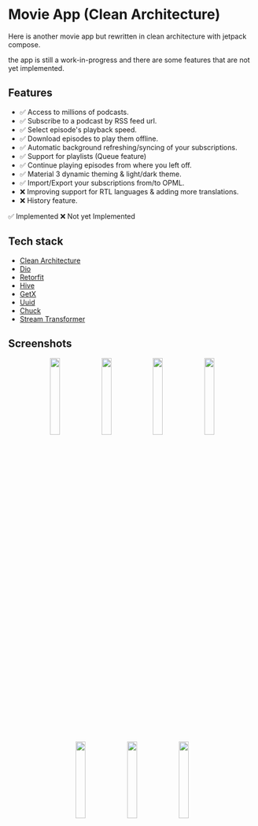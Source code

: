 # Movie App (Clean Architecture)

Here is another movie app but rewritten in clean architecture with jetpack compose.

the app is still a work-in-progress and there are some features that are not yet implemented.

## Features
- ✅ Access to millions of podcasts.
- ✅ Subscribe to a podcast by RSS feed url.
- ✅ Select episode's playback speed.
- ✅ Download episodes to play them offline.
- ✅ Automatic background refreshing/syncing of your subscriptions.
- ✅ Support for playlists (Queue feature)
- ✅ Continue playing episodes from where you left off.
- ✅ Material 3 dynamic theming & light/dark theme.
- ✅ Import/Export your subscriptions from/to OPML.
- ❌ Improving support for RTL languages & adding more translations.
- ❌ History feature.

✅ Implemented     ❌ Not yet Implemented

## Tech stack
- [Clean Architecture](https://medium.com/@samra.sajjad0001/flutter-clean-architecture-5de5e9b8d093)
- [Dio](https://pub.dev/packages/dio)
- [Retorfit](https://pub.dev/packages/retrofit)
- [Hive](https://pub.dev/packages/hive)
- [GetX](https://pub.dev/packages/get)
- [Uuid](https://pub.dev/packages/uuid)
- [Chuck](https://pub.dev/packages/chuck_interceptor)
- [Stream Transformer](https://pub.dev/packages/stream_transform)

## Screenshots
<p align="center">
  <img src="https://github.com/MyoThiha987/Clean-Architecture/blob/main/screenshots/Screenshot_2024_04_03_21_59_04_011_com_myothiha_cleanarchitecturestarterkit.jpg" width="20%" />
  <img src="https://github.com/MyoThiha987/Clean-Architecture/blob/main/screenshots/Screenshot_2024_04_03_22_00_50_887_com_myothiha_cleanarchitecturestarterkit.jpg" width="20%" />
  <img src="https://github.com/MyoThiha987/Clean-Architecture/blob/main/screenshots/Screenshot_2024_04_03_21_59_08_776_com_myothiha_cleanarchitecturestarterkit.jpg" width="20%" />
  <img src="https://github.com/MyoThiha987/Clean-Architecture/blob/main/screenshots/Screenshot_2024_04_03_22_01_32_206_com_myothiha_cleanarchitecturestarterkit.jpg" width="20%" />
  <img src="https://github.com/MyoThiha987/Clean-Architecture/blob/main/screenshots/Screenshot_2024_04_03_21_59_13_711_com_myothiha_cleanarchitecturestarterkit.jpg" width="20%" />
  <img src="https://github.com/MyoThiha987/Clean-Architecture/blob/main/screenshots/Screenshot_2024_04_03_23_55_59_874_com_myothiha_cleanarchitecturestarterkit.jpg" width="20%" />
  <img src="https://github.com/mr3y-the-programmer/Podcaster/assets/26522145/54c0b002-f4dd-4fea-b7a6-50f7ce116db3" width="20%" />
</p>
